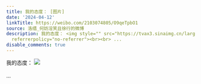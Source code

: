 ```yaml
---
title: 我的态度： [图片]
date: '2024-04-12'
linkTitle: https://weibo.com/2103074805/O9qeTpbO1
source: 洛缙_何妨淫笑且徐行的微博
description: 我的态度： <img style="" src="https://tvax3.sinaimg.cn/large/7d5a5ff5ly1hooegt8flpj20wi0ungrf.jpg"
  referrerpolicy="no-referrer"><br><br> ...
disable_comments: true
---
```

我的态度： <img style="" src="https://tvax3.sinaimg.cn/large/7d5a5ff5ly1hooegt8flpj20wi0ungrf.jpg" referrerpolicy="no-referrer"><br><br> ...